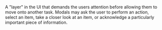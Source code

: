 A "layer" in the UI that demands the users attention before allowing them to move onto another task. Modals may ask the user to perform an action, select an item, take a closer look at an item, or acknowledge a particularly important piece of information.
